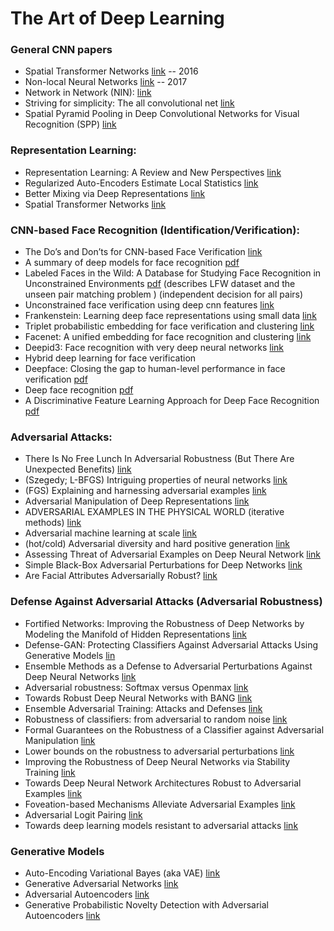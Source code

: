 The Art of Deep Learning 
==============

### General CNN papers
 * Spatial Transformer Networks [link](https://arxiv.org/abs/1506.02025) -- 2016
 * Non-local Neural Networks [link](https://arxiv.org/abs/1711.07971) -- 2017
 * Network in Network (NIN): [link](https://arxiv.org/abs/1312.4400)
 * Striving for simplicity: The all convolutional net [link](https://arxiv.org/pdf/1412.6806)
 * Spatial Pyramid Pooling in Deep Convolutional Networks for Visual Recognition (SPP) [link](https://arxiv.org/pdf/1406.4729)



### Representation Learning:
 * Representation Learning: A Review and New Perspectives [link](https://arxiv.org/abs/1206.5538)
 * Regularized Auto-Encoders Estimate Local Statistics [link](https://pdfs.semanticscholar.org/57e1/7ce6e9a06aa8137ea355ba53073e3ffc7de6.pdf)
 * Better Mixing via Deep Representations [link](https://arxiv.org/abs/1207.4404)
 * Spatial Transformer Networks [link](https://arxiv.org/abs/1506.02025)

### CNN-based Face Recognition (Identification/Verification):
 * The Do’s and Don’ts for CNN-based Face Verification [link](https://arxiv.org/abs/1705.07426)
 * A summary of deep models for face recognition [pdf](http://cs.wellesley.edu/~vision/slides/Qianli_summary_deep_face_models.pdf)
 * Labeled Faces in the Wild: A Database for Studying Face Recognition in Unconstrained Environments [pdf](http://vis-www.cs.umass.edu/lfw/lfw.pdf) (describes LFW dataset and the unseen pair matching  problem ) (independent decision for all pairs)
 * Unconstrained face verification using deep cnn features [link](https://arxiv.org/abs/1508.01722)
 * Frankenstein: Learning deep face representations using small data [link](https://arxiv.org/abs/1603.06470)
 * Triplet probabilistic embedding for face verification and clustering [link](https://arxiv.org/abs/1604.05417)
 * Facenet: A unified embedding for face recognition and clustering [link](https://arxiv.org/abs/1503.03832)
 * Deepid3: Face recognition with very deep neural networks [link](https://arxiv.org/abs/1502.00873)
 * Hybrid deep learning for face verification 
 * Deepface: Closing the gap to human-level performance in face verification [pdf](https://www.cs.toronto.edu/~ranzato/publications/taigman_cvpr14.pdf)
 * Deep face recognition [pdf](https://www.robots.ox.ac.uk/~vgg/publications/2015/Parkhi15/parkhi15.pdf)
 * A Discriminative Feature Learning Approach for Deep Face Recognition [pdf](http://ydwen.github.io/papers/WenECCV16.pdf)



### Adversarial Attacks:
 * There Is No Free Lunch In Adversarial Robustness (But There Are Unexpected Benefits) [link](https://arxiv.org/abs/1805.12152v2)
 * (Szegedy; L-BFGS) Intriguing properties of neural networks [link](https://arxiv.org/abs/1312.6199) 
 * (FGS) Explaining and harnessing adversarial examples [link](https://arxiv.org/abs/1412.6572)
 * Adversarial Manipulation of Deep Representations [link](https://arxiv.org/abs/1511.05122)
 * ADVERSARIAL EXAMPLES IN THE PHYSICAL WORLD (iterative methods) [link](https://arxiv.org/abs/1607.02533)
 * Adversarial machine learning at scale [link](https://arxiv.org/abs/1611.01236)
 * (hot/cold) Adversarial diversity and hard positive generation [link](https://arxiv.org/abs/1605.01775)
 * Assessing Threat of Adversarial Examples on Deep Neural Network [link](https://arxiv.org/abs/1610.04256)
 * Simple Black-Box Adversarial Perturbations for Deep Networks [link](https://arxiv.org/abs/1612.06299)
 * Are Facial Attributes Adversarially Robust? [link](https://arxiv.org/abs/1605.05411)

### Defense Against Adversarial Attacks (Adversarial Robustness)
 * Fortified Networks: Improving the Robustness of Deep Networks by Modeling the Manifold of Hidden Representations [link](https://arxiv.org/abs/1804.02485)
 * Defense-GAN: Protecting Classifiers Against Adversarial Attacks Using Generative Models [lin](https://arxiv.org/abs/1805.06605) 
 * Ensemble Methods as a Defense to Adversarial Perturbations Against Deep Neural Networks [link](https://arxiv.org/abs/1709.03423)
 * Adversarial robustness: Softmax versus Openmax [link](https://arxiv.org/abs/1708.01697)
 * Towards Robust Deep Neural Networks with BANG [link](https://arxiv.org/abs/1612.00138)
 * Ensemble Adversarial Training: Attacks and Defenses [link](https://arxiv.org/abs/1705.07204)
 * Robustness of classifiers: from adversarial to random noise [link](https://arxiv.org/abs/1608.08967)
 * Formal Guarantees on the Robustness of a Classifier against Adversarial Manipulation [link](https://arxiv.org/abs/1705.08475)
 * Lower bounds on the robustness to adversarial perturbations [link](https://papers.nips.cc/paper/6682-lower-bounds-on-the-robustness-to-adversarial-perturbations)
 * Improving the Robustness of Deep Neural Networks via Stability Training [link](https://arxiv.org/abs/1604.04326)
 * Towards Deep Neural Network Architectures Robust to Adversarial Examples [link](https://arxiv.org/abs/1412.5068)
 * Foveation-based Mechanisms Alleviate Adversarial Examples [link](https://arxiv.org/abs/1511.06292)
 * Adversarial Logit Pairing [link](https://arxiv.org/abs/1803.06373)
 * Towards deep learning models resistant to adversarial attacks [link](https://arxiv.org/abs/1706.06083)


### Generative Models
 * Auto-Encoding Variational Bayes (aka VAE) [link](https://arxiv.org/abs/1312.6114)
 * Generative Adversarial Networks [link](https://arxiv.org/abs/1406.2661)
 * Adversarial Autoencoders [link](https://arxiv.org/abs/1511.05644)
 * Generative Probabilistic Novelty Detection with Adversarial Autoencoders [link](https://arxiv.org/abs/1807.02588)
